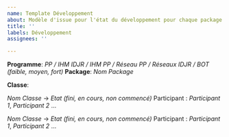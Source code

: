 ```yaml
---
name: Template Développement
about: Modèle d'issue pour l'état du développement pour chaque package.
title: ''
labels: Développement
assignees: ''

---
```


**Programme**: _PP / IHM IDJR / IHM PP / Réseau PP / Réseaux IDJR / BOT (faible, moyen, fort)_
**Package**: _Nom Package_

**Classe**:

_Nom Classe_   ->  _Etat (fini, en cours, non commencé)_
Participant :  _Participant 1_, _Participant 2_ ...

_Nom Classe_   ->  _Etat (fini, en cours, non commencé)_
Participant : _Participant 1_, _Participant 2_ ...
